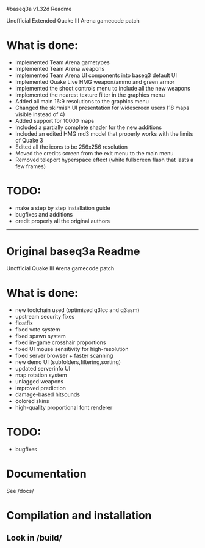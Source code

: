 #baseq3a v1.32d Readme

Unofficial Extended Quake III Arena gamecode patch

# What is done:

 * Implemented Team Arena gametypes
 * Implemented Team Arena weapons
 * Implemented Team Arena UI components into baseq3 default UI
 * Implemented Quake Live HMG weapon/ammo and green armor
 * Implemented the shoot controls menu to include all the new weapons
 * Implemented the nearest texture filter in the graphics menu
 * Added all main 16:9 resolutions to the graphics menu
 * Changed the skirmish UI presentation for widescreen users (18 maps visible instead of 4)
 * Added support for 10000 maps
 * Included a partially complete shader for the new additions
 * Included an edited HMG md3 model that properly works with the limits of Quake 3
 * Edited all the icons to be 256x256 resolution
 * Moved the credits screen from the exit menu to the main menu
 * Removed teleport hyperspace effect (white fullscreen flash that lasts a few frames)
 
 
# TODO:

 * make a step by step installation guide
 * bugfixes and additions
 * credit properly all the original authors
 
 
-------------------------------------------------
# Original baseq3a Readme

Unofficial Quake III Arena gamecode patch

# What is done:

 * new toolchain used (optimized q3lcc and q3asm)
 * upstream security fixes
 * floatfix
 * fixed vote system
 * fixed spawn system
 * fixed in-game crosshair proportions
 * fixed UI mouse sensitivity for high-resolution
 * fixed server browser + faster scanning
 * new demo UI (subfolders,filtering,sorting)
 * updated serverinfo UI
 * map rotation system
 * unlagged weapons
 * improved prediction
 * damage-based hitsounds
 * colored skins
 * high-quality proportional font renderer

# TODO:

 * bugfixes

# Documentation

See /docs/

# Compilation and installation

Look in /build/
-------------------------------------------------